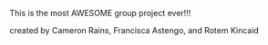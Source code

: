 This is the most AWESOME group project ever!!!

created by Cameron Rains, Francisca Astengo, and Rotem Kincaid
